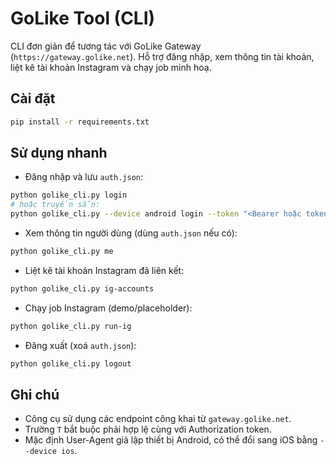 # GoLike Tool (CLI)

CLI đơn giản để tương tác với GoLike Gateway (`https://gateway.golike.net`). Hỗ trợ đăng nhập, xem thông tin tài khoản, liệt kê tài khoản Instagram và chạy job minh hoạ.

## Cài đặt

```bash
pip install -r requirements.txt
```

## Sử dụng nhanh

- Đăng nhập và lưu `auth.json`:

```bash
python golike_cli.py login
# hoặc truyền sẵn:
python golike_cli.py --device android login --token "<Bearer hoặc token>" --t "<T>"
```

- Xem thông tin người dùng (dùng `auth.json` nếu có):

```bash
python golike_cli.py me
```

- Liệt kê tài khoản Instagram đã liên kết:

```bash
python golike_cli.py ig-accounts
```

- Chạy job Instagram (demo/placeholder):

```bash
python golike_cli.py run-ig
```

- Đăng xuất (xoá `auth.json`):

```bash
python golike_cli.py logout
```

## Ghi chú
- Công cụ sử dụng các endpoint công khai từ `gateway.golike.net`.
- Trường `T` bắt buộc phải hợp lệ cùng với Authorization token.
- Mặc định User-Agent giả lập thiết bị Android, có thể đổi sang iOS bằng `--device ios`.

